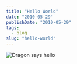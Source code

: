 ```yaml
---
title: "Hello World"
date: "2010-05-29"
publishDate: "2010-05-29"
tags:
  - blog
slug: "hello-world"
---
```


![Dragon says hello](/img/hello-world.png)

